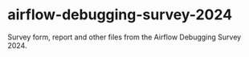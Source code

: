 # airflow-debugging-survey-2024
Survey form, report and other files from the Airflow Debugging Survey 2024.
